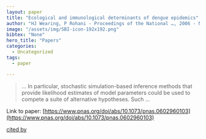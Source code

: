 ```yaml
---
layout: paper
title: "Ecological and immunological determinants of dengue epidemics"
author: "HJ Wearing, P Rohani - Proceedings of the National …, 2006 - National Acad Sciences"
image: "/assets/img/SBI-icon-192x192.png"
bibtex: "None"
hero_title: "Papers"
categories:
  - Uncategorized
tags:
  - paper

---
```

>… In particular, stochastic simulation-based inference methods that provide likelihood estimates of model parameters could be used to compete a suite of alternative hypotheses. Such …

Link to paper: [https://www.pnas.org/doi/abs/10.1073/pnas.0602960103](https://www.pnas.org/doi/abs/10.1073/pnas.0602960103)

[cited by](https://scholar.google.com/scholar?cites=694975333004976492&as_sdt=2005&sciodt=0,5&hl=en&num=20)
